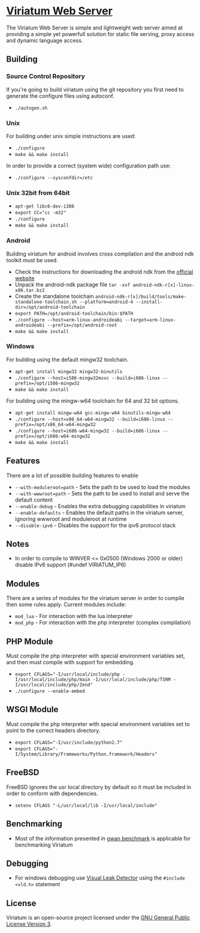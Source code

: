 # [Viriatum Web Server](http://viriatum.com)

The Viriatum Web Server is simple and lightweight web server aimed at providing a simple yet powerfull solution for static file serving, proxy access and dynamic language access.

## Building

### Source Control Repository

If you're going to build viriatum using the git repository you first need to generate the configure files using autoconf.

* `./autogen.sh`

### Unix

For building under unix simple instructions are used:

* `./configure`
* `make && make install`

In order to provide a correct (system wide) configuration path use:

* `./configure --sysconfdir=/etc`

### Unix 32bit from 64bit

* `apt-get libc6-dev-i386`
* `export CC="cc -m32"`
* `./configure`
* `make && make install`

### Android

Building viriatum for android involves cross compilation and the android ndk toolkit must be used.

* Check the instructions for downloading the android ndk from the [official website](http://developer.android.com/sdk/ndk/)
* Unpack the android-ndk package file `tar -xvf android-ndk-r[x]-linux-x86.tar.bz2`
* Create the standalone toolchain `android-ndk-r[x]/build/tools/make-standalone-toolchain.sh --platform=android-4 --install-dir=/opt/android-toolchain`
* `export PATH=/opt/android-toolchain/bin:$PATH`
* `./configure --host=arm-linux-androideabi --target=arm-linux-androideabi --prefix=/opt/android-root`
* `make && make install`

### Windows

For building using the default mingw32 toolchain.

* `apt-get install mingw32 mingw32-binutils`
* `./configure --host=i586-mingw32msvc --build=i686-linux --prefix=/opt/i586-mingw32`
* `make && make install`

For building using the mingw-w64 toolchain for 64 and 32 bit options.

* `apt-get install mingw-w64 gcc-mingw-w64 binutils-mingw-w64`
* `./configure --host=x86_64-w64-mingw32 --build=i686-linux --prefix=/opt/x86_64-w64-mingw32`
* `./configure --host=i686-w64-mingw32 --build=i686-linux --prefix=/opt/i686-w64-mingw32`
* `make && make install`

## Features

There are a lot of possible building features to enable

* `--with-moduleroot=path` - Sets the path to be used to load the modules
* `--with-wwwroot=path` - Sets the path to be used to install and serve the default content
* `--enable-debug` - Enables the extra debugging capabilities in viriatum
* `--enable-defaults` - Enables the default paths in the viriatum server, ignoring wwwroot and moduleroot at runtime
* `--disable-ipv6` - Disables the support for the ipv6 protocol stack

## Notes

* In order to compile to WINVER <= 0x0500 (Windows 2000 or older) disable IPv6 support (#undef VIRIATUM_IP6)

## Modules

There are a series of modules for the viriatum server in order to compile then
some rules apply.
Current modules include:

* `mod_lua` - For interaction with the lua interpreter
* `mod_php` - For interaction with the php interpreter (complex compilation)

## PHP Module

Must compile the php interpreter with special environment variables set, and then must compile with support for embedding.

* `export CFLAGS="-I/usr/local/include/php -I/usr/local/include/php/main -I/usr/local/include/php/TSRM -I/usr/local/include/php/Zend"`
* `./configure --enable-embed`

## WSGI Module

Must compile the php interpreter with special environment variables set to point to the correct headers directory.

* `export CFLAGS="-I/usr/include/python2.7"`
* `export CFLAGS="-I/System/Library/Frameworks/Python.framework/Headers"`

## FreeBSD

FreeBSD ignores the usr local directory by default so it must be included in order to conform with dependencies.

* `setenv CFLAGS "-L/usr/local/lib -I/usr/local/include"`

## Benchmarking

* Most of the information presented in [gwan benchmark](http://gwan.ch/en_apachebench_httperf.html) is applicable for benchmarking Viriatum

## Debugging

* For windows debugging use [Visual Leak Detector](http://vld.codeplex.com) using the `#include <vld.h>` statement

## License

Viriatum is an open-source project licensed under the [GNU General Public License Version 3](http://www.gnu.org/licenses/gpl.html).